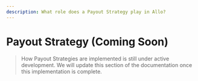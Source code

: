 ```yaml
---
description: What role does a Payout Strategy play in Allo?
---
```


# Payout Strategy (Coming Soon)

> How Payout Strategies are implemented is still under active development. We will update this section of the documentation once this implementation is complete.


